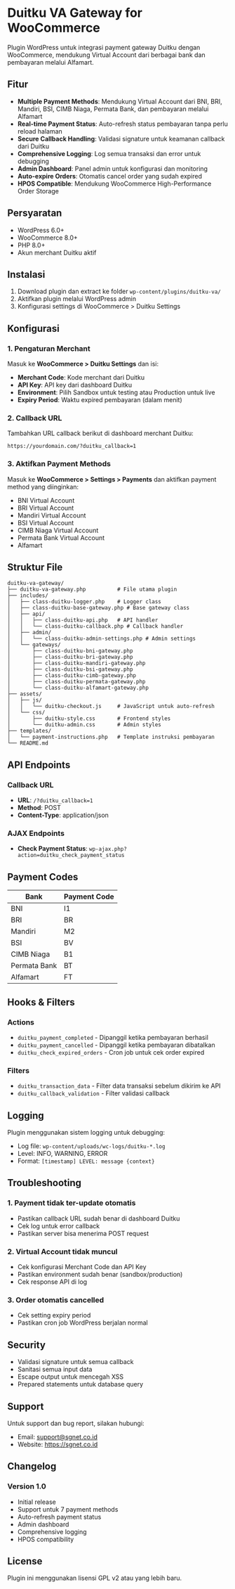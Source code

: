 # Duitku VA Gateway for WooCommerce

Plugin WordPress untuk integrasi payment gateway Duitku dengan WooCommerce, mendukung Virtual Account dari berbagai bank dan pembayaran melalui Alfamart.

## Fitur

- **Multiple Payment Methods**: Mendukung Virtual Account dari BNI, BRI, Mandiri, BSI, CIMB Niaga, Permata Bank, dan pembayaran melalui Alfamart
- **Real-time Payment Status**: Auto-refresh status pembayaran tanpa perlu reload halaman
- **Secure Callback Handling**: Validasi signature untuk keamanan callback dari Duitku
- **Comprehensive Logging**: Log semua transaksi dan error untuk debugging
- **Admin Dashboard**: Panel admin untuk konfigurasi dan monitoring
- **Auto-expire Orders**: Otomatis cancel order yang sudah expired
- **HPOS Compatible**: Mendukung WooCommerce High-Performance Order Storage

## Persyaratan

- WordPress 6.0+
- WooCommerce 8.0+
- PHP 8.0+
- Akun merchant Duitku aktif

## Instalasi

1. Download plugin dan extract ke folder `wp-content/plugins/duitku-va/`
2. Aktifkan plugin melalui WordPress admin
3. Konfigurasi settings di WooCommerce > Duitku Settings

## Konfigurasi

### 1. Pengaturan Merchant

Masuk ke **WooCommerce > Duitku Settings** dan isi:

- **Merchant Code**: Kode merchant dari Duitku
- **API Key**: API key dari dashboard Duitku
- **Environment**: Pilih Sandbox untuk testing atau Production untuk live
- **Expiry Period**: Waktu expired pembayaran (dalam menit)

### 2. Callback URL

Tambahkan URL callback berikut di dashboard merchant Duitku:
```
https://yourdomain.com/?duitku_callback=1
```

### 3. Aktifkan Payment Methods

Masuk ke **WooCommerce > Settings > Payments** dan aktifkan payment method yang diinginkan:

- BNI Virtual Account
- BRI Virtual Account  
- Mandiri Virtual Account
- BSI Virtual Account
- CIMB Niaga Virtual Account
- Permata Bank Virtual Account
- Alfamart

## Struktur File

```
duitku-va-gateway/
├── duitku-va-gateway.php          # File utama plugin
├── includes/
│   ├── class-duitku-logger.php    # Logger class
│   ├── class-duitku-base-gateway.php # Base gateway class
│   ├── api/
│   │   ├── class-duitku-api.php   # API handler
│   │   └── class-duitku-callback.php # Callback handler
│   ├── admin/
│   │   └── class-duitku-admin-settings.php # Admin settings
│   └── gateways/
│       ├── class-duitku-bni-gateway.php
│       ├── class-duitku-bri-gateway.php
│       ├── class-duitku-mandiri-gateway.php
│       ├── class-duitku-bsi-gateway.php
│       ├── class-duitku-cimb-gateway.php
│       ├── class-duitku-permata-gateway.php
│       └── class-duitku-alfamart-gateway.php
├── assets/
│   ├── js/
│   │   └── duitku-checkout.js     # JavaScript untuk auto-refresh
│   └── css/
│       ├── duitku-style.css       # Frontend styles
│       └── duitku-admin.css       # Admin styles
├── templates/
│   └── payment-instructions.php   # Template instruksi pembayaran
└── README.md
```

## API Endpoints

### Callback URL
- **URL**: `/?duitku_callback=1`
- **Method**: POST
- **Content-Type**: application/json

### AJAX Endpoints
- **Check Payment Status**: `wp-ajax.php?action=duitku_check_payment_status`

## Payment Codes

| Bank | Payment Code |
|------|--------------|
| BNI | I1 |
| BRI | BR |
| Mandiri | M2 |
| BSI | BV |
| CIMB Niaga | B1 |
| Permata Bank | BT |
| Alfamart | FT |

## Hooks & Filters

### Actions
- `duitku_payment_completed` - Dipanggil ketika pembayaran berhasil
- `duitku_payment_cancelled` - Dipanggil ketika pembayaran dibatalkan
- `duitku_check_expired_orders` - Cron job untuk cek order expired

### Filters
- `duitku_transaction_data` - Filter data transaksi sebelum dikirim ke API
- `duitku_callback_validation` - Filter validasi callback

## Logging

Plugin menggunakan sistem logging untuk debugging:

- Log file: `wp-content/uploads/wc-logs/duitku-*.log`
- Level: INFO, WARNING, ERROR
- Format: `[timestamp] LEVEL: message {context}`

## Troubleshooting

### 1. Payment tidak ter-update otomatis
- Pastikan callback URL sudah benar di dashboard Duitku
- Cek log untuk error callback
- Pastikan server bisa menerima POST request

### 2. Virtual Account tidak muncul
- Cek konfigurasi Merchant Code dan API Key
- Pastikan environment sudah benar (sandbox/production)
- Cek response API di log

### 3. Order otomatis cancelled
- Cek setting expiry period
- Pastikan cron job WordPress berjalan normal

## Security

- Validasi signature untuk semua callback
- Sanitasi semua input data
- Escape output untuk mencegah XSS
- Prepared statements untuk database query

## Support

Untuk support dan bug report, silakan hubungi:
- Email: support@sgnet.co.id
- Website: https://sgnet.co.id

## Changelog

### Version 1.0
- Initial release
- Support untuk 7 payment methods
- Auto-refresh payment status
- Admin dashboard
- Comprehensive logging
- HPOS compatibility

## License

Plugin ini menggunakan lisensi GPL v2 atau yang lebih baru.